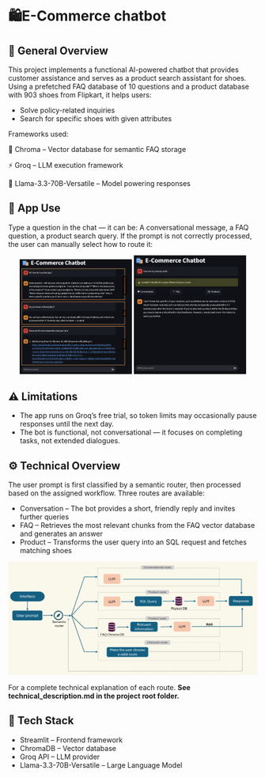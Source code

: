 # 🛍️E-Commerce chatbot

## 🧩 General Overview

This project implements a functional AI-powered chatbot that provides customer assistance and serves as a product search assistant for shoes.
Using a prefetched FAQ database of 10 questions and a product database with 903 shoes from Flipkart, it helps users:

* Solve policy-related inquiries
* Search for specific shoes with given attributes

Frameworks used:

🧠 Chroma – Vector database for semantic FAQ storage

⚡ Groq – LLM execution framework

🦙 Llama-3.3-70B-Versatile – Model powering responses

## 💬 App Use

Type a question in the chat — it can be: A conversational message, a FAQ question, a product search query.
If the prompt is not correctly processed, the user can manually select how to route it:

<p align="center">
  <img src="images_readme/SemanticRoutes.png" alt="Semantic Routing" width="45%"/>
  <img src="images_readme/EnforcedRoute.png" alt="Semantic Enforced Routing" width="45%"/>
</p>


## ⚠️ Limitations

* The app runs on Groq’s free trial, so token limits may occasionally pause responses until the next day.
* The bot is functional, not conversational — it focuses on completing tasks, not extended dialogues.

## ⚙️ Technical Overview

The user prompt is first classified by a semantic router, then processed based on the assigned workflow. Three routes are available:

* Conversation – The bot provides a short, friendly reply and invites further queries
* FAQ – Retrieves the most relevant chunks from the FAQ vector database and generates an answer
* Product – Transforms the user query into an SQL request and fetches matching shoes

![Chatbot Architecture](images_readme/GeneralArchitecture.png)

For a complete technical explanation of each route. **See technical_description.md in the project root folder.**

## 🧱 Tech Stack

* Streamlit – Frontend framework
* ChromaDB – Vector database
* Groq API – LLM provider
* Llama-3.3-70B-Versatile – Large Language Model
